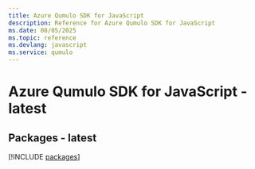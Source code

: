 ```yaml
---
title: Azure Qumulo SDK for JavaScript
description: Reference for Azure Qumulo SDK for JavaScript
ms.date: 08/05/2025
ms.topic: reference
ms.devlang: javascript
ms.service: qumulo
---
```

# Azure Qumulo SDK for JavaScript - latest
## Packages - latest
[!INCLUDE [packages](qumulo-index.md)]